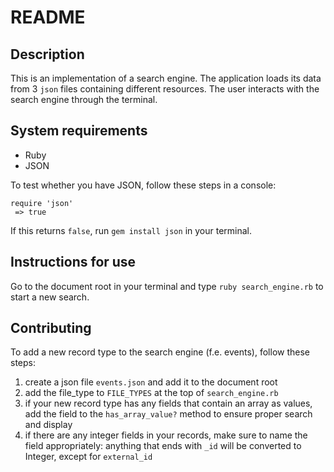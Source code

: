 # README

## Description
This is an implementation of a search engine. The application loads its data from 3 `json` files containing different resources. The user interacts with the search engine through the terminal. 

## System requirements
* Ruby
* JSON

To test whether you have JSON, follow these steps in a console:
```
require 'json'
 => true
```
If this returns `false`, run `gem install json` in your terminal.
## Instructions for use

Go to the document root in your terminal and type `ruby search_engine.rb` to start a new search.

## Contributing
To add a new record type to the search engine (f.e. events), follow these steps:
1. create a json file `events.json` and add it to the document root
2. add the file_type to `FILE_TYPES` at the top of `search_engine.rb`
3. if your new record type has any fields that contain an array as values, add the field to the `has_array_value?` method to ensure proper search and display
4. if there are any integer fields in your records, make sure to name the field appropriately: anything that ends with `_id` will be converted to Integer, except for `external_id`
